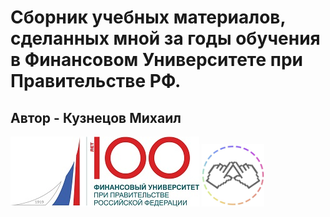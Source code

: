 # Сборник учебных материалов, сделанных мной за годы обучения в Финансовом Университете при Правительстве РФ.
## Автор - Кузнецов Михаил 
<img src=https://github.com/Karambasss/Finashka/blob/master/images/mainmage.jpg/> <img src=https://github.com/Karambasss/Finashka/blob/master/images/pimage.jpg width="100" height ="100"/>    

